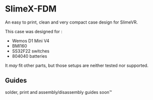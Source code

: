 # SlimeX-FDM
An easy to print, clean and very compact case design for SlimeVR.

This case was designed for :
 - Wemos D1 Mini V4
 - BMI160
 - SS32F22 switches
 - 804040 batteries
 
 It *may* fit other parts, but those setups are neither tested nor supported.

## Guides
solder, print and assembly/disassembly guides soon:tm:
